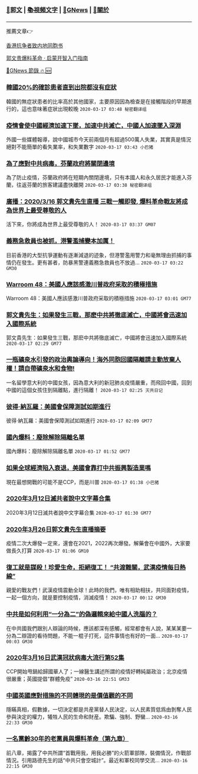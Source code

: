 ###  [:eagle:郭文](https://github.com/ourhimalayas/txt) | [:books:視頻文字](https://github.com/ourhimalayas/txt/blob/master/content/README.md) | [:newspaper:GNews](https://github.com/ourhimalayas/txt/blob/master/content/gnews/README.md) | [:pray:關於](https://github.com/ourhimalayas/home/tree/master/about)
---

推薦文章:point_right:

[香港抗争者致内地同胞书](https://github.com/ourhimalayas/news/blob/master/2019/08/a_letter_from_the_hong_kong_people.md)

[郭文贵爆料革命 · 启蒙开智入门指南](https://github.com/ourhimalayas/txt/issues/1)

[:newspaper:GNews 節錄 :fire: :new:](https://github.com/ourhimalayas/txt/blob/master/content/gnews/README.md) 



### [韓國20%的確診患者直到出院都沒有症狀](/content/gnews/1/README.md)

韓國的無症狀患者的比率高於其他國家，主要原因因為檢查是在接觸階段的早期進行的，這也意味著症狀出現較晚  `2020-03-17 03:48 秘密翻译组`

### [疫情會使中國經濟加速下墜，加速中共滅亡，中國人加速墜入深淵](/content/gnews/2/README.md)

外國一些媒體報導，說中國城市今天前兩個月有超過500萬人失業，其實真是情況絕對不能簡單的看失業率，和失業數字  `2020-03-17 03:43 小巴猪`

### [為了應對中共病毒，芬蘭政府將關閉邊境](/content/gnews/3/README.md)

為了防止疫情，芬蘭政府將在短期內關閉邊境，只有本國人和永久居民才能進入芬蘭，往返芬蘭的旅客建議盡快離開  `2020-03-17 03:38 秘密翻译组`

### [廣播：2020/3/16 郭文貴先生直播 三戰一觸即發, 爆料革命戰友將成為世界上最受尊敬的人](/content/gnews/4/README.md)

活下來，你將成為世界上最受尊敬的人！  `2020-03-17 03:37 GM07`

### [義務急救員也被抓，港警濫捕變本加厲！](/content/gnews/5/README.md)

目前香港的大型抗爭運動有逐漸減退的迹象，但港警濫用警力和毫無理由抓捕的事情仍在發生。更有甚者，防暴黑警連義務急救員也不放過...  `2020-03-17 03:22 GM30`

### [Warroom 48：美國人應該感激川普政府采取的積極措施](/content/gnews/6/README.md)

Warroom 48：美國人應該感激川普政府采取的積極措施  `2020-03-17 03:01 GM77`

### [郭文貴先生：如果發生三戰，那麽中共將徹底滅亡，中國將會迅速加入國際系統](/content/gnews/7/README.md)

郭文貴先生：如果發生三戰，那麽中共將徹底滅亡，中國將會迅速加入國際系統  `2020-03-17 02:29 GM77`

### [一瓶礦泉水引發的政治輿論導向！海外同胞回國隔離請主動放棄人權！請自帶礦泉水和食物!](/content/gnews/8/README.md)

一名留學意大利的中國女孩，因為意大利的新冠肺炎疫情嚴重，而飛回中國，回到中國的這個女孩住到隔離點，進行隔離！  `2020-03-17 02:25 灭共日记`

### [彼得·納瓦羅：美國會保障測試如期進行](/content/gnews/9/README.md)

彼得·納瓦羅：美國會保障測試如期進行  `2020-03-17 02:09 GM77`

### [國內爆料：廢除解除隔離名單](/content/gnews/10/README.md)

國內爆料：廢除解除隔離名單  `2020-03-17 01:52 GM77`

### [如果全球經濟陷入衰退，美國會靠打中共振興製造業嗎](/content/gnews/11/README.md)

現在最想開戰的可能不是CCP，而是川普  `2020-03-17 01:38 小巴猪`

### [2020年3月12日滅共者說中文字幕合集](/content/gnews/12/README.md)

2020年3月12日滅共者說中文字幕合集  `2020-03-17 01:30 GM77`

### [2020年3月26日郭文貴先生直播摘要](/content/gnews/13/README.md)

疫情二次大爆發一定來，還會在2021，2022再次爆發。解藥會在中國外，大家要做長久打算  `2020-03-17 01:06 GM10`

### [復工就是謀殺！珍愛生命，拒絕復工！ “共渡難關，武漢疫情每日熱線”](/content/gnews/14/README.md)

親愛的戰友們！武漢疫情震動全球！此時的我們，唯有相助相扶，共同面對疫情，一起一個方向，就是要控制疫情，消滅疫情！  `2020-03-17 00:12 GM30`

### [中共是如何利用“一分為二”的偽邏輯來給中國人洗腦的？](/content/gnews/15/README.md)

在中共國我們跟別人辯論的時候，應該都深有感觸，經常都會有人說，某某某要一分為二辯證的看待問題，不能一棍子打死，這件事情也有好的一面...  `2020-03-17 00:03 GM30`

### [2020年3月16日武漢冠狀病毒大流行第52集](/content/gnews/16/README.md)

CCP開始甩鍋給歸國華人了；一線醫生講述所謂的疫情好轉純屬政治；北京疫情很嚴重；英國提倡“群體免疫”  `2020-03-16 22:51 GM33`

### [中國英國應對措施的不同體現的是價值觀的不同](/content/gnews/17/README.md)

隱瞞真相，假數據，一切決定都是共産黨替人民決定，以人民素質低爲由剝奪人民參與決定的權力，犧牲人民的生命和財産。欺騙、強制、野蠻...  `2020-03-16 22:33 GM30`

### [一名黨齡30年的老黨員與爆料革命（第九章）](/content/gnews/18/README.md)

前八章，揭露了中共所謂“首戰用我，用我必勝”的火箭軍部隊，裝備情況，作戰部情況。引用路德先生的話“中共只會空城計”。最近和軍校同學交流...  `2020-03-16 22:15 GM30`


